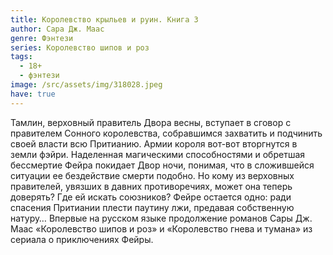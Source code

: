 ```yaml
---
title: Королевство крыльев и руин. Книга 3
author: Сара Дж. Маас
genre: Фэнтези
series: Королевство шипов и роз
tags:
  - 18+
  - фэнтези
image: /src/assets/img/318028.jpeg
have: true
---
```

Тамлин, верховный правитель Двора весны, вступает в сговор с правителем Сонного королевства, собравшимся захватить и подчинить своей власти всю Притианию. Армии короля вот-вот вторгнутся в земли фэйри. Наделенная магическими способностями и обретшая бессмертие Фейра покидает Двор ночи, понимая, что в сложившейся ситуации ее бездействие смерти подобно. Но кому из верховных правителей, увязших в давних противоречиях, может она теперь доверять? Где ей искать союзников? Фейре остается одно: ради спасения Притиании плести паутину лжи, предавая собственную натуру… Впервые на русском языке продолжение романов Сары Дж. Маас «Королевство шипов и роз» и «Королевство гнева и тумана» из сериала о приключениях Фейры.
